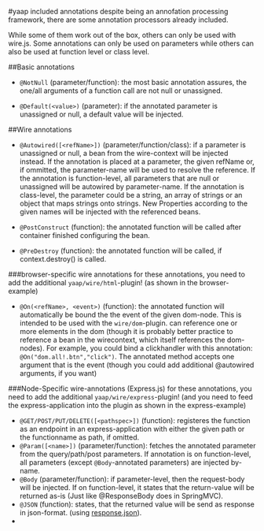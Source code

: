 #yaap included annotations
despite being an annofation processing framework, there are some annotation processors already included.

While some of them work out of the box, others can only be used with wire.js. 
Some annotations can only be used on parameters while others can also be used at function level or class level.

##Basic annotations

* `@NotNull` (parameter/function): the most basic annotation assures, 
	the one/all arguments of a function call are not null or unassigned.

* `@Default(<value>)` (parameter): if the annotated parameter is unassigned or null, a default value will be injected.


##Wire annotations

* `@Autowired([<refName>])` (parameter/function/class): if a parameter is unassigned or null, a bean from the wire-context will be injected instead.
		If the annotation is placed at a parameter, the given refName or, if ommitted, the parameter-name will be used to resolve the reference.
		If the annotation is function-level, all parameters that are null or unassigned will be autowired by parameter-name.
		If the annotation is class-level, the parameter could be a string, an array of strings or an object that maps strings onto strings. New Properties according to the given names will be injected with the referenced beans.

* `@PostConstruct` (function): the annotated function will be called after container finished configuring the bean.

* `@PreDestroy` (function): the annotated function will be called, if context.destroy() is called.

###browser-specific wire annotations
for these annotations, you need to add the additional `yaap/wire/html`-plugin! (as shown in the browser-example)

* `@On(<refName>, <event>)` (function): the annotated function will automatically be bound the the event of the given dom-node.
	This is intended to be used with the `wire/dom`-plugin. <refName> can reference one or more elements in the dom (though 
	it is probably better practice to reference a bean in the wirecontext, which itself references the dom-nodes).
	For example, you could bind a clickhandler with this annotation: `@On("dom.all!.btn","click")`. 
	The annotated method accepts one argument that is the event (though you could add additional @autowired arguments, if you want)

###Node-Specific wire-annotations (Express.js)
for these annotations, you need to add the additional `yaap/wire/express`-plugin! (and you need to feed the express-application into the plugin as shown in the express-example)

* `@GET/POST/PUT/DELETE([<pathspec>])` (function): registeres the function as an endpoint in an express-application with either the given path 
	or the functionname as path, if omitted.
* `@Param([<name>])` (parameter/function): fetches the annotated parameter from the query/path/post parameters. 
	If annotation is on function-level, all parameters (except `@Body`-annotated parameters) are injected by-name.
* `@Body` (parameter/function): if parameter-level, then the request-body will be injected. If on function-level, 
	it states that the return-value will be returned as-is (Just like @ResponseBody does in SpringMVC).
* `@JSON` (function): states, that the returned value will be send as response in json-format. (using [response.json](http://expressjs.com/api.html#res.json)).
* 